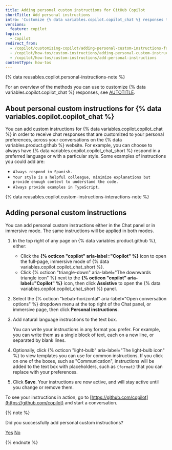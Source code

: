 ```yaml
---
title: Adding personal custom instructions for GitHub Copilot
shortTitle: Add personal instructions
intro: 'Customize {% data variables.copilot.copilot_chat %} responses to match your personal preferences.'
versions:
  feature: copilot
topics:
  - Copilot
redirect_from:
  - /copilot/customizing-copilot/adding-personal-custom-instructions-for-github-copilot
  - /copilot/how-tos/custom-instructions/adding-personal-custom-instructions-for-github-copilot
  - /copilot/how-tos/custom-instructions/add-personal-instructions
contentType: how-tos
---
```


{% data reusables.copilot.personal-instructions-note %}

For an overview of the methods you can use to customize {% data variables.copilot.copilot_chat %} responses, see [AUTOTITLE](/copilot/concepts/about-customizing-github-copilot-chat-responses?tool=webui).

## About personal custom instructions for {% data variables.copilot.copilot_chat %}

You can add custom instructions for {% data variables.copilot.copilot_chat %} in order to receive chat responses that are customized to your personal preferences, across your conversations on the {% data variables.product.github %} website. For example, you can choose to always have {% data variables.copilot.copilot_chat_short %} respond in a preferred language or with a particular style. Some examples of instructions you could add are:
* `Always respond in Spanish.`
* `Your style is a helpful colleague, minimize explanations but provide enough context to understand the code.`
* `Always provide examples in TypeScript.`

{% data reusables.copilot.custom-instructions-interactions-note %}

## Adding personal custom instructions

You can add personal custom instructions either in the Chat panel or in immersive mode. The same instructions will be applied in both modes.

1. In the top right of any page on {% data variables.product.github %}, either:

   * Click the **{% octicon "copilot" aria-label="Copilot" %}** icon to open the full-page, immersive mode of {% data variables.copilot.copilot_chat_short %}.
   * Click {% octicon "triangle-down" aria-label="The downwards triangle icon" %} next to the **{% octicon "copilot" aria-label="Copilot" %}** icon, then click **Assistive** to open the {% data variables.copilot.copilot_chat_short %} panel.

1. Select the {% octicon "kebab-horizontal" aria-label="Open conversation options" %} dropdown menu at the top right of the Chat panel, or immersive page, then click **Personal instructions**.
1. Add natural language instructions to the text box.

   You can write your instructions in any format you prefer. For example, you can write them as a single block of text, each on a new line, or separated by blank lines.
1. Optionally, click {% octicon "light-bulb" aria-label="The light-bulb icon" %} to view templates you can use for common instructions. If you click on one of the boxes, such as "Communication", instructions will be added to the text box with placeholders, such as `{format}` that you can replace with your preferences.
1. Click **Save**. Your instructions are now active, and will stay active until you change or remove them.

To see your instructions in action, go to [https://github.com/copilot](https://github.com/copilot) and start a conversation.

{% note %}

Did you successfully add personal custom instructions?

<a href="https://docs.github.io/success-test/yes.html" target="_blank" class="btn btn-outline mt-3 mr-3 no-underline"><span>Yes</span></a>  <a href="https://docs.github.io/success-test/no.html" target="_blank" class="btn btn-outline mt-3 mr-3 no-underline"><span>No</span></a>

{% endnote %}
